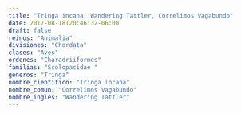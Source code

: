 ```yaml
---
title: "Tringa incana, Wandering Tattler, Correlimos Vagabundo"
date: 2017-08-18T20:46:32-06:00
draft: false
reinos: "Animalia"
divisiones: "Chordata"
clases: "Aves"
ordenes: "Charadriiformes"
familias: "Scolopacidae "
generos: "Tringa"
nombre_cientifico: "Tringa incana"
nombre_comun: "Correlimos Vagabundo"
nombre_ingles: "Wandering Tattler"
---
```

